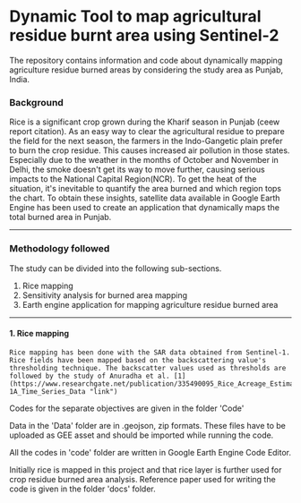 # Dynamic Tool to map agricultural residue burnt area using Sentinel-2
The repository contains information and code about dynamically mapping agriculture residue burned areas by considering the study area as Punjab, India.

### Background
Rice is a significant crop grown during the Kharif season in Punjab (ceew report citation). As an easy way to clear the agricultural residue to prepare the field for the next season, the farmers in the Indo-Gangetic plain prefer to burn the crop residue. This causes increased air pollution in those states. Especially due to the weather in the months of October and November in Delhi, the smoke doesn't get its way to move further, causing serious impacts to the National Capital Region(NCR). To get the heat of the situation, it's inevitable to quantify the area burned and which region tops the chart. To obtain these insights, satellite data available in Google Earth Engine has been used to create an application that dynamically maps the total burned area in Punjab.
***
### Methodology followed

The study can be divided into the following sub-sections.
1. Rice mapping
2. Sensitivity analysis for burned area mapping
3. Earth engine application for mapping agriculture residue burned area
---
#### 1. Rice mapping
    Rice mapping has been done with the SAR data obtained from Sentinel-1. Rice fields have been mapped based on the backscattering value's thresholding technique. The backscatter values used as thresholds are followed by the study of Anuradha et al. [1](https://www.researchgate.net/publication/335490095_Rice_Acreage_Estimation_of_Ludhiana_District_using_Sentinel-1A_Time_Series_Data "link")

Codes for the separate objectives are given in the folder 'Code'

Data in the 'Data' folder are in .geojson, zip formats. These files have to be uploaded as GEE asset and should be imported while running the code.

All the codes in 'code' folder are written in Google Earth Engine Code Editor.

Initially rice is mapped in this project and that rice layer is further used for crop residue burned area analysis. Reference paper used for writing the code is given in the folder 'docs' folder.
